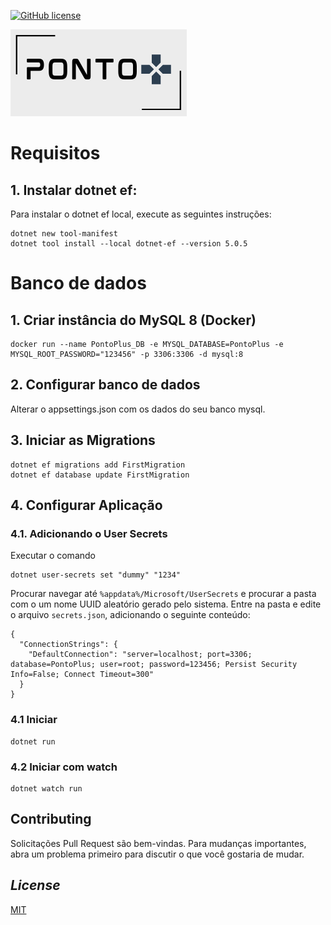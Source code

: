 [![GitHub license](https://img.shields.io/github/license/Naereen/StrapDown.js.svg)](https://github.com/pmarcelojr/PontoPlus/blob/main/LICENSE)

![](/PontoPlus/wwwroot/images/logo1.png)

# Requisitos

## 1. Instalar dotnet ef:

Para instalar o dotnet ef local, execute as seguintes instruções:

```
dotnet new tool-manifest
dotnet tool install --local dotnet-ef --version 5.0.5
```

# Banco de dados

## 1. Criar instância do MySQL 8 (Docker)

```
docker run --name PontoPlus_DB -e MYSQL_DATABASE=PontoPlus -e MYSQL_ROOT_PASSWORD="123456" -p 3306:3306 -d mysql:8
```

## 2. Configurar banco de dados

Alterar o appsettings.json com os dados do seu banco mysql.

## 3. Iniciar as Migrations

```
dotnet ef migrations add FirstMigration
dotnet ef database update FirstMigration
```

## 4. Configurar Aplicação

### 4.1. Adicionando o User Secrets

Executar o comando

```
dotnet user-secrets set "dummy" "1234"
```

Procurar navegar até `%appdata%/Microsoft/UserSecrets` e procurar a pasta com o um nome UUID aleatório gerado pelo sistema.
Entre na pasta e edite o arquivo `secrets.json`, adicionando o seguinte conteúdo:

```
{
  "ConnectionStrings": {
    "DefaultConnection": "server=localhost; port=3306; database=PontoPlus; user=root; password=123456; Persist Security Info=False; Connect Timeout=300"
  }
}
```

### 4.1 Iniciar

```
dotnet run
```

### 4.2 Iniciar com watch

```
dotnet watch run
```

## Contributing

Solicitações Pull Request são bem-vindas. Para mudanças importantes, abra um problema primeiro para discutir o que você gostaria de mudar.

## _License_

[MIT](https://choosealicense.com/licenses/mit/)
